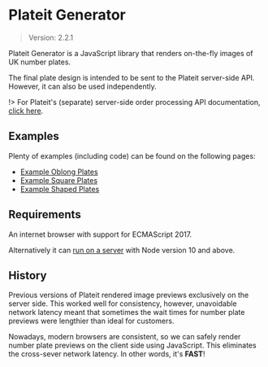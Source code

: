 # Plateit Generator

> Version: 2.2.1

Plateit Generator is a JavaScript library that renders on-the-fly images of UK number plates. 

The final plate design is intended to be sent to the Plateit server-side API. However, it can also be used independently.

!> For Plateit's (separate) server-side order processing API documentation, [click here](https://numberplates.github.io/plateit-api-docs).

## Examples

Plenty of examples (including code) can be found on the following pages:

* [Example Oblong Plates](/examples/oblongs.md)
* [Example Square Plates](/examples/squares.md)
* [Example Shaped Plates](/examples/shaped.md)

## Requirements

An internet browser with support for ECMAScript 2017.

Alternatively it can [run on a server](/server.md) with Node version 10 and above.

## History

Previous versions of Plateit rendered image previews exclusively on the server side. This worked well for consistency, however, unavoidable network latency meant that sometimes the wait times for number plate previews were lengthier than ideal for customers.

Nowadays, modern browsers are consistent, so we can safely render number plate previews on the client side using JavaScript. This eliminates the cross-sever network latency. In other words, it's **FAST**!